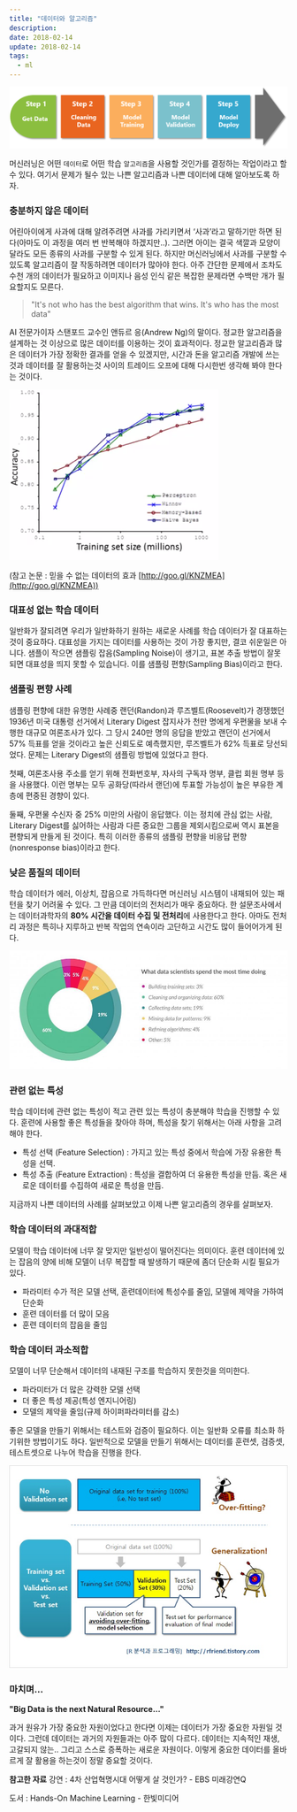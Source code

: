 ```yaml
---
title: "데이터와 알고리즘"
description:
date: 2018-02-14
update: 2018-02-14
tags:
  - ml
---
```


![ml-1](ml-process.png)

머신러닝은 어떤 `데이터`로 어떤 학습 `알고리즘`을 사용할 것인가를 결정하는 작업이라고 할수 있다. 여기서 문제가 될수 있는 나쁜 알고리즘과 나쁜 데이터에 대해 알아보도록 하자.

### 충분하지 않은 데이터

어린아이에게 사과에 대해 알려주려면 사과를 가리키면서 ‘사과’라고 말하기만 하면 된다(아마도 이 과정을 여러 번 반복해야 하겠지만..). 그러면 아이는 결국 색깔과 모양이 달라도 모든 종류의 사과를 구분할 수 있게 된다. 하지만 머신러닝에서 사과를 구분할 수 있도록 알고리즘이 잘 작동하려면 데이터가 많아야 한다. 아주 간단한 문제에서 조차도 수천 개의 데이터가 필요하고 이미지나 음성 인식 같은 복잡한 문제라면 수백만 개가 필요할지도 모른다.

>"It's not who has the best algorithm that wins. It's who has the most data"

AI 전문가이자 스탠포드 교수인 앤듀르 응(Andrew Ng)의 말이다. 정교한 알고리즘을 설계하는 것 이상으로 많은 데이터를 이용하는 것이 효과적이다. 정교한 알고리즘과 많은 데이터가 가장 정확한 결과를 얻을 수 있겠지만, 시간과 돈을 알고리즘 개발에 쓰는 것과 데이터를 잘 활용하는것 사이의 트레이드 오프에 대해 다시한번 생각해 봐야 한다는 것이다.

![ml-data](data.png)

(참고 논문 : 믿을 수 없는 데이터의 효과 [http://goo.gl/KNZMEA](http://goo.gl/KNZMEA))

### 대표성 없는 학습 데이터

일반화가 잘되려면 우리가 일반화하기 원하는 새로운 사례를 학습 데이터가 잘 대표하는 것이 중요하다. 대표성을 가지는 데이터를 사용하는 것이 가장 좋지만, 결코 쉬운일은 아니다.
샘플이 작으면 샘플링 잡음(Sampling Noise)이 생기고, 표본 추출 방법이 잘못되면 대표성을 띄지 못할 수 있습니다. 이를 샘플링 편향(Sampling Bias)이라고 한다.

### 샘플링 편향 사례
샘플링 편향에 대한 유명한 사례중 랜던(Randon)과 루즈벨트(Roosevelt)가 경쟁했던 1936년 미국 대통령 선거에서 Literary Digest 잡지사가 천만 명에게 우편물을 보내 수행한 대규모 여론조사가 있다. 그 당시 240만 명의 응답을 받았고 랜던이 선거에서 57% 득표를 얻을 것이라고 높은 신뢰도로 예측했지만, 루즈벨트가 62% 득표로 당선되었다. 문제는 Literary Digest의 샘플링 방법에 있었다고 한다.

첫째, 여론조사용 주소를 얻기 위해 전화번호부, 자사의 구독자 명부, 클럽 회원 명부 등을 사용했다. 이런 명부는 모두 공화당(따라서 랜던)에 투표할 가능성이 높은 부유한 계층에 편중된 경향이 있다.

둘째, 우편물 수신자 중 25% 미만의 사람이 응답했다. 이는 정치에 관심 없는 사람, Literary Digest를 싫어하는 사람과 다른 중요한 그룹을 제외시킴으로써 역시 표본을 편향되게 만들게 된 것이다. 특히 이러한 종류의 샘플링 편향을 비응답 편향(nonresponse bias)이라고 한다.

### 낮은 품질의 데이터

학습 데이터가 에러, 이상치, 잡음으로 가득하다면 머신러닝 시스템이 내재되어 있는 패턴을 찾기 어려울 수 있다. 그 만큼 데이터의 전처리가 매우 중요하다. 한 설문조사에서는 데이터과학자의 **80% 시간을 데이터 수집 및 전처리**에 사용한다고 한다. 아마도 전처리 과정은 특히나 지루하고 반복 작업의 연속이라 고단하고 시간도 많이 들어어가게 된다.

![clean-data](cleaning-time.jpg)

### 관련 없는 특성

학습 데이터에 관련 없는 특성이 적고 관련 있는 특성이 충분해야 학습을 진행할 수 있다.
훈련에 사용할 좋은 특성들을 찾아야 하며, 특성을 찾기 위해서는 아래 사항을 고려 해야 한다.

- 특성 선택 (Feature Selection) : 가지고 있는 특성 중에서 학습에 가장 유용한 특성을 선택.
- 특성 추출 (Feature Extraction) : 특성을 결합하여 더 유용한 특성을 만듬. 혹은 새로운 데이터를 수집하여 새로운 특성을 만듬.

지금까지 나쁜 데이터의 사례를 살펴보았고 이제 나쁜 알고리즘의 경우를 살펴보자.

### 학습 데이터의 과대적합

모델이 학습 데이터에 너무 잘 맞지만 일반성이 떨어진다는 의미이다.
훈련 데이터에 있는 잡음의 양에 비해 모델이 너무 복잡할 때 발생하기 때문에 좀더 단순화 시킬 필요가 있다.

- 파라미터 수가 적은 모델 선택, 훈련데이터에 특성수를 줄임, 모델에 제약을 가하여 단순화
- 훈련 데이터를 더 많이 모음
- 훈련 데이터의 잡음을 줄임

### 학습 데이터 과소적합

모델이 너무 단순해서 데이터의 내재된 구조를 학습하지 못한것을 의미한다.

- 파라미터가 더 많은 강력한 모델 선택
- 더 좋은 특성 제공(특성 엔지니어링)
- 모델의 제약을 줄임(규제 하이퍼파라미터를 감소)

좋은 모델을 만들기 위해서는 테스트와 검증이 필요하다. 이는 일반화 오류를 최소화 하기위한 방법이기도 하다. 일반적으로 모델을 만들기 위해서는 데이터를 훈련셋, 검증셋, 테스트셋으로 나누어 학습을 진행을 한다.

![ml-data-set](data-set.jpg)

### 마치며...
**"Big Data is the next Natural Resource..."**

과거 원유가 가장 중요한 자원이었다고 한다면 이제는 데이터가 가장 중요한 자원일 것이다. 
그런데 데이터는 과거의 자원들과는 아주 많이 다르다. 데이터는 지속적인 재생, 고갈되지 않는.. 그리고 스스로 증폭하는 새로운 자원이다. 이렇게 중요한 데이터를 올바르게 잘 활용을 하는것이 정말 중요할 것이다. 

**참고한 자료**
강연 : 4차 산업혁명시대 어떻게 살 것인가? - EBS 미래강연Q

도서 : Hands-On Machine Learning - 한빛미디어